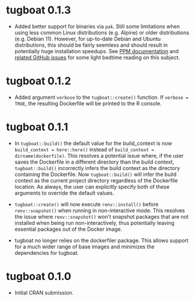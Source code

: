 # tugboat 0.1.3

- Added better support for binaries via `pak`. Still some limitations when
using less common Linux distributions (e.g. Alpine) or older distributions
(e.g. Debian 11). However, for up-to-date Debian and Ubuntu distributions,
this should be fairly seemless and should result in potentially huge
installation speedups. See [PPM documentation](https://packagemanager.posit.co/__docs__/admin/serving-binaries.html)
and [related GitHub issues](https://github.com/hadley/r-in-production/issues/22)
for some light bedtime reading on this subject.

# tugboat 0.1.2

- Added argument `verbose` to the `tugboat::create()` function. If
`verbose = TRUE`, the resulting Dockerfile will be printed to the R console.

# tugboat 0.1.1

- In `tugboat::build()` the default value for the build_context is now
`build_context = here::here()` instead of `build_context = dirname(dockerfile)`.
This resolves a potential issue where, if the user saves the Dockerfile in a
different directory than the build context, `tugboat::build()` incorrectly infers
the build context as the directory containing the Dockerfile. Now `tugboat::build()`
will infer the build context as the current project directory regardless
of the Dockerfile location. As always, the user can explicitly specify
both of these arguments to override the default values.

- `tugboat::create()` will now execute `renv::install()` before `renv::snapshot()`
when running in non-interactive mode. This resolves the issue where
`renv::snapshot()` won't snapshot packages that are not installed when
being run non-interactively, thus potentially leaving essential packages out of
the Docker image.

- tugboat no longer relies on the dockerfiler package. This allows support for a
much wider range of base images and minimizes the dependencies for tugboat.

# tugboat 0.1.0

* Initial CRAN submission.
